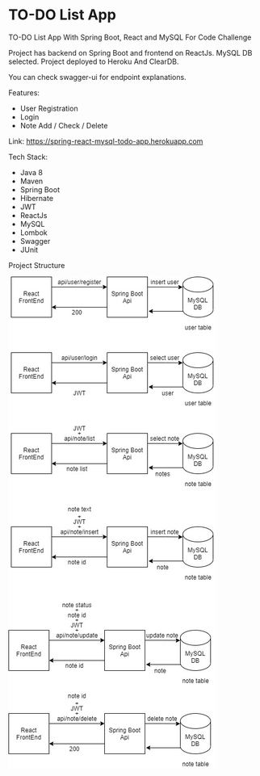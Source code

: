 # TO-DO List App 
TO-DO List App With Spring Boot, React and MySQL For Code Challenge

Project has backend on Spring Boot and frontend on ReactJs. MySQL DB selected. Project deployed to Heroku And ClearDB.

You can check swagger-ui for endpoint explanations.

Features:
- User Registration
- Login
- Note Add / Check / Delete 

Link: https://spring-react-mysql-todo-app.herokuapp.com

Tech Stack:
- Java 8
- Maven
- Spring Boot
- Hibernate
- JWT
- ReactJs
- MySQL
- Lombok
- Swagger
- JUnit


Project Structure

![structure](src/main/resources/project_image.jpg)
